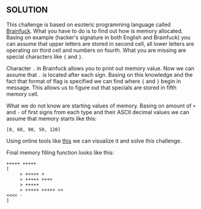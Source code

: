 ## SOLUTION

This challenge is based on esoteric programming language called [Brainfuck](https://en.wikipedia.org/wiki/Brainfuck). What you have to do is to find out how is memory allocated.
Basing on example (hacker's signature in both English and Brainfuck) you can assume that upper letters are stored in second cell, all lower letters are operating on third cell and numbers on fourth. What you are missing are special characters like `{` and `}`.

Character `.` in Brainfuck allows you to print out memory value. Now we can assume that `.` is located after each sign. Basing on this knowledge and the fact that format of flag is specified we can find where `{` and `}` begin in message. This allows us to figure out that specials are stored in fifth memory cell.

What we do not know are starting values of memory. Basing on amount of `+` and `-` of first signs from each type and their ASCII decimal values we can assume that memory starts like this:
```
[0, 60, 90, 50, 120]
```

Using online tools like [this](https://fatiherikli.github.io/brainfuck-visualizer/) we can visualize it and solve this challenge.

Final memory filling function looks like this:

```Brainfuck
+++++ +++++         
[                       
     > +++++ +              
     > +++++ ++++            
     > +++++                
     > +++++ +++++ ++       
<<<< -              
]
```